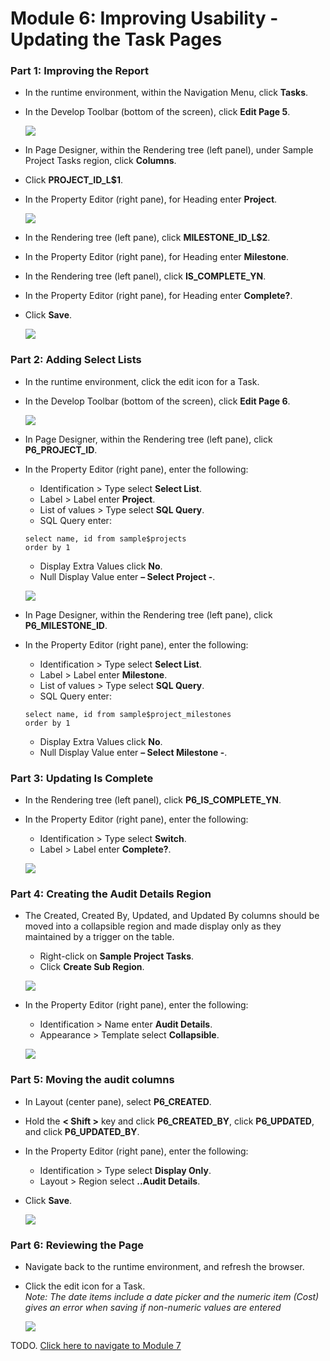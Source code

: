# Module 6: Improving Usability - Updating the Task Pages

### **Part 1: Improving the Report**

- In the runtime environment, within the Navigation Menu, click **Tasks**.
- In the Develop Toolbar (bottom of the screen), click **Edit Page 5**.

    ![](images/6/edit-page-five.png)

- In Page Designer, within the Rendering tree (left panel), under Sample Project Tasks region, click **Columns**.
- Click **PROJECT_ID_L$1**.
- In the Property Editor (right pane), for Heading enter **Project**.

    ![](images/6/rename-columns.png)

- In the Rendering tree (left pane), click **MILESTONE_ID_L$2**.
- In the Property Editor (right pane), for Heading enter **Milestone**.
- In the Rendering tree (left panel), click **IS_COMPLETE_YN**.
- In the Property Editor (right pane), for Heading enter **Complete?**.
- Click **Save**.

    ![](images/6/new-name-columns.png)

### **Part 2: Adding Select Lists**

- In the runtime environment, click the edit icon for a Task.
- In the Develop Toolbar (bottom of the screen), click **Edit Page 6**.

    ![](images/6/edit-page-six.png)

- In Page Designer, within the Rendering tree (left pane), click **P6_PROJECT_ID**.
- In the Property Editor (right pane), enter the following:
   - Identification > Type select **Select List**.
   - Label > Label enter **Project**.
   - List of values > Type select **SQL Query**.
   - SQL Query enter:
   ```
   select name, id from sample$projects
   order by 1
   ```
   - Display Extra Values click **No**.
   - Null Display Value enter **– Select Project -**.

    ![](images/6/modify-values-page-six.png)

- In Page Designer, within the Rendering tree (left pane), click **P6_MILESTONE_ID**.
- In the Property Editor (right pane), enter the following:
   - Identification > Type select **Select List**.
   - Label > Label enter **Milestone**.
   - List of values > Type select **SQL Query**.
   - SQL Query enter:
   ```
   select name, id from sample$project_milestones
   order by 1
   ```
   - Display Extra Values click **No**.
   - Null Display Value enter **– Select Milestone -**.

### **Part 3: Updating Is Complete**

- In the Rendering tree (left panel), click **P6_IS_COMPLETE_YN**.
- In the Property Editor (right pane), enter the following:
   - Identification > Type select **Switch**.
   - Label > Label enter **Complete?**.

    ![](images/6/updating-page-six.png)

### **Part 4: Creating the Audit Details Region**

- The Created, Created By, Updated, and Updated By columns should be moved into a collapsible region and made display only as they maintained by a trigger on the table.
   - Right-click on **Sample Project Tasks**.
   - Click **Create Sub Region**.

    ![](images/6/create-sub-region.png)

- In the Property Editor (right pane), enter the following:
   - Identification > Name enter **Audit Details**.
   - Appearance > Template select **Collapsible**.

    ![](images/6/update-identification.png)

### **Part 5: Moving the audit columns**

- In Layout (center pane), select **P6_CREATED**.
- Hold the **< Shift >** key and click **P6_CREATED_BY**, click **P6_UPDATED**, and click **P6_UPDATED_BY**.
- In the Property Editor (right pane), enter the following:
   - Identification > Type select **Display Only**.
   - Layout > Region select **..Audit Details**.
- Click **Save**.

    ![](images/6/display-only-column.png)

### **Part 6: Reviewing the Page**

- Navigate back to the runtime environment, and refresh the browser.
- Click the edit icon for a Task.  
*Note: The date items include a date picker and the numeric item (Cost) gives an error when saving if non-numeric values are entered*

    ![](images/6/review-the-page.png)

TODO. [Click here to navigate to Module 7](7-linking-pages-link-the-calendar-to-the-tasks-form-pages.md)
